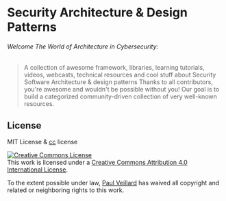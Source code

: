 # Security Architecture & Design Patterns
######  Welcome The World of Architecture in Cybersecurity:
> A collection of awesome framework, libraries, learning tutorials, videos, webcasts, technical resources and cool stuff about Security Software Architecture & design patterns
> Thanks to all contributors, you're awesome and wouldn't be possible without you! Our goal is to build a categorized community-driven collection of very well-known resources.



## License
MIT License & [cc](https://creativecommons.org/licenses/by/4.0/) license

<a rel="license" href="http://creativecommons.org/licenses/by/4.0/"><img alt="Creative Commons License" style="border-width:0" src="https://i.creativecommons.org/l/by/4.0/88x31.png" /></a><br />This work is licensed under a <a rel="license" href="http://creativecommons.org/licenses/by/4.0/">Creative Commons Attribution 4.0 International License</a>.

To the extent possible under law, [Paul Veillard](https://github.com/paulveillard/) has waived all copyright and related or neighboring rights to this work.
